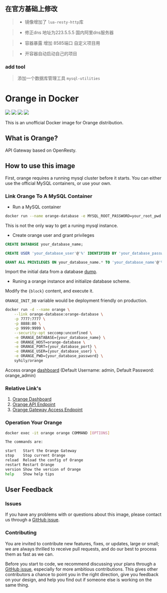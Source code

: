 ## 在官方基础上修改

> - 镜像增加了 `lua-resty-http`库

> - 修正dns 地址为223.5.5.5  国内阿里dns服务器

> - 容器暴露 增加 8585端口 自定义项目用

> - 开容器自动启动自己的项目

### add tool

> 添加一个数据库管理工具 ` mysql-utilities `

# Orange in Docker

[![](https://images.microbadger.com/badges/image/syhily/orange.svg)](https://microbadger.com/images/syhily/orange "Get your own image badge on microbadger.com") ![](https://img.shields.io/docker/pulls/syhily/orange.svg) ![](https://img.shields.io/docker/stars/syhily/orange.svg) ![](https://img.shields.io/badge/license-MIT-blue.svg)

This is an unofficial Docker image for Orange distribution.

## What is Orange?

API Gateway based on OpenResty.

## How to use this image

First, orange requires a running mysql cluster before it starts. You can either use the official MySQL containers, or use your own.

### Link Orange To A MySQL Container

- Run a MySQL container

```bash
docker run --name orange-database -e MYSQL_ROOT_PASSWORD=your_root_pwd -p 3306:3306 mysql:5.7
```

This is not the only way to get a runing mysql instance.

- Create orange user and grant privileges

```sql
CREATE DATABASE your_database_name;

CREATE USER 'your_database_user'@'%' IDENTIFIED BY 'your_database_password';

GRANT ALL PRIVILEGES ON your_database_name.* TO 'your_database_name'@'%';
```

Import the initial data from a database [dump](https://github.com/sumory/orange/blob/master/install/orange-v0.6.4.sql).

- Runing a orange instance and initialize database scheme.

Modify the `{block}` content, and execute it.

`ORANGE_INIT_DB` variable would be deployment friendly on production.

```bash
docker run -d --name orange \
    --link orange-database:orange-database \
    -p 7777:7777 \
    -p 8888:80 \
    -p 9999:9999 \
    --security-opt seccomp:unconfined \
    -e ORANGE_DATABASE={your_database_name} \
    -e ORANGE_HOST=orange-database \
    -e ORANGE_PORT={your_database_port} \
    -e ORANGE_USER={your_database_user} \
    -e ORANGE_PWD={your_database_password} \
    syhily/orange
```

Access orange [dashboard](http://127.0.0.1:9999) (Default Username: admin, Default Password: orange_admin)

### Relative Link's

1. [Orange Dashboard](http://127.0.0.1:9999)
2. [Orange API Endpoint](http://127.0.0.1:7777)
3. [Orange Gateway Access Endpoint](http://127.0.0.1:8888)

### Operation Your Orange

```bash
docker exec -it orange orange COMMAND [OPTIONS]

The commands are:

start   Start the Orange Gateway
stop    Stop current Orange
reload  Reload the config of Orange
restart Restart Orange
version Show the version of Orange
help    Show help tips
```

## User Feedback

### Issues

If you have any problems with or questions about this image, please contact us through a [GitHub issue](https://github.com/syhily/docker-orange/issues).

### Contributing

You are invited to contribute new features, fixes, or updates, large or small; we are always thrilled to receive pull requests, and do our best to process them as fast as we can.

Before you start to code, we recommend discussing your plans through a [GitHub issue](https://github.com/syhily/docker-orange/issues), especially for more ambitious contributions. This gives other contributors a chance to point you in the right direction, give you feedback on your design, and help you find out if someone else is working on the same thing.
